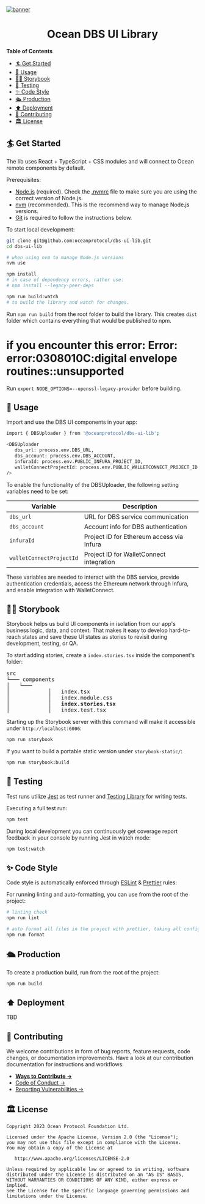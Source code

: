 [![banner](https://raw.githubusercontent.com/oceanprotocol/art/master/github/repo-banner%402x.png)](https://oceanprotocol.com)

<h1 align="center">Ocean DBS UI Library</h1>

**Table of Contents**

- [🏄 Get Started](#-get-started)
- [🚀 Usage](#-usage)
- [👩‍🎤 Storybook](#-storybook)
- [🤖 Testing](#-testing)
- [✨ Code Style](#-code-style)
- [🛳 Production](#-production)
- [⬆️ Deployment](#️-deployment)
- [💖 Contributing](#-contributing)
- [🏛 License](#-license)

## 🏄 Get Started

The lib uses React + TypeScript + CSS modules and will connect to Ocean remote components by default.

Prerequisites:

- [Node.js](https://nodejs.org/en/) (required). Check the [.nvmrc](.nvmrc) file to make sure you are using the correct version of Node.js.
- [nvm](https://github.com/nvm-sh/nvm) (recommended). This is the recommend way to manage Node.js versions.
- [Git](https://git-scm.com/) is required to follow the instructions below.

To start local development:

```bash
git clone git@github.com:oceanprotocol/dbs-ui-lib.git
cd dbs-ui-lib

# when using nvm to manage Node.js versions
nvm use

npm install
# in case of dependency errors, rather use:
# npm install --legacy-peer-deps

npm run build:watch 
# to build the library and watch for changes.
```

Run `npm run build` from the root folder to build the library. This creates `dist` folder which contains everything that
would be published to npm.

# if you encounter this error: Error: error:0308010C:digital envelope routines::unsupported
Run `export NODE_OPTIONS=--openssl-legacy-provider` before building.

## 🚀 Usage

Import and use the DBS UI components in your app:

```bash
import { DBSUploader } from '@oceanprotocol/dbs-ui-lib';

<DBSUploader 
   dbs_url: process.env.DBS_URL,
   dbs_account: process.env.DBS_ACCOUNT,
   infuraId: process.env.PUBLIC_INFURA_PROJECT_ID,
   walletConnectProjectId: process.env.PUBLIC_WALLETCONNECT_PROJECT_ID
/>
```

To enable the functionality of the DBSUploader, the following setting variables need to be set:

| Variable                | Description                                           |
|-------------------------|-------------------------------------------------------|
| `dbs_url`               | URL for DBS service communication                    |
| `dbs_account`           | Account info for DBS authentication                  |
| `infuraId`              | Project ID for Ethereum access via Infura            |
| `walletConnectProjectId`| Project ID for WalletConnect integration             |

These variables are needed to interact with the DBS service, provide authentication credentials, access the Ethereum network through Infura, and enable integration with WalletConnect. 

## 👩‍🎤 Storybook

Storybook helps us build UI components in isolation from our app's business logic, data, and context. That makes it easy to develop hard-to-reach states and save these UI states as stories to revisit during development, testing, or QA.

To start adding stories, create a `index.stories.tsx` inside the component's folder:

<pre>
src
└─── components
│   └─── <your component>
│            │   index.tsx
│            │   index.module.css
│            │   <b>index.stories.tsx</b>
│            │   index.test.tsx
</pre>

Starting up the Storybook server with this command will make it accessible under `http://localhost:6006`:

```bash
npm run storybook
```

If you want to build a portable static version under `storybook-static/`:

```bash
npm run storybook:build
```

## 🤖 Testing

Test runs utilize [Jest](https://jestjs.io/) as test runner and [Testing Library](https://testing-library.com/docs/react-testing-library/intro) for writing tests.

Executing a full test run:

```bash
npm test
```

During local development you can continuously get coverage report feedback in your console by running Jest in watch mode:

```bash
npm test:watch
```

## ✨ Code Style

Code style is automatically enforced through [ESLint](https://eslint.org) & [Prettier](https://prettier.io) rules:

For running linting and auto-formatting, you can use from the root of the project:

```bash
# linting check
npm run lint

# auto format all files in the project with prettier, taking all configs into account
npm run format
```

## 🛳 Production

To create a production build, run from the root of the project:

```bash
npm run build
```

## ⬆️ Deployment

TBD

## 💖 Contributing

We welcome contributions in form of bug reports, feature requests, code changes, or documentation improvements. Have a look at our contribution documentation for instructions and workflows:

- [**Ways to Contribute →**](https://docs.oceanprotocol.com/concepts/contributing/)
- [Code of Conduct →](https://docs.oceanprotocol.com/concepts/code-of-conduct/)
- [Reporting Vulnerabilities →](https://docs.oceanprotocol.com/concepts/vulnerabilities/)

## 🏛 License

```text
Copyright 2023 Ocean Protocol Foundation Ltd.

Licensed under the Apache License, Version 2.0 (the "License");
you may not use this file except in compliance with the License.
You may obtain a copy of the License at

   http://www.apache.org/licenses/LICENSE-2.0

Unless required by applicable law or agreed to in writing, software
distributed under the License is distributed on an "AS IS" BASIS,
WITHOUT WARRANTIES OR CONDITIONS OF ANY KIND, either express or implied.
See the License for the specific language governing permissions and
limitations under the License.
```
